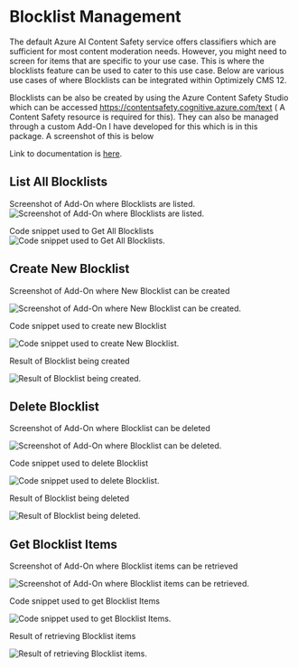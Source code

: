 ﻿# Blocklist Management

The default Azure AI Content Safety service offers classifiers which are sufficient for most content moderation needs. However, you might need to screen for items that are specific to your use case. This is where the blocklists feature can be used to cater to this use case. Below are various use cases of where Blocklists can be integrated within Optimizely CMS 12.

Blocklists can be also be created by using the Azure Content Safety Studio which can be accessed  https://contentsafety.cognitive.azure.com/text ( A Content Safety resource is required for this). They can also be managed through a custom Add-On I have developed for this which is in this package. A screenshot of this is below

Link to documentation is [here](https://learn.microsoft.com/en-us/azure/ai-services/content-safety/how-to/use-blocklist?tabs=linux%2Crest).

## List All Blocklists

Screenshot of Add-On where Blocklists are listed.
![Screenshot of Add-On where Blocklists are listed.](https://github.com/AnilOptimizely/Patel-AzureAIContentSafety/blob/main/docs/Features/Blocklist%20Management/BlocklistAddOn.webp)

Code snippet used to Get All Blocklists
![Code snippet used to Get All Blocklists.](https://github.com/AnilOptimizely/Patel-AzureAIContentSafety/blob/main/docs/Features/Blocklist%20Management/GetAllBlocklists.webp)

## Create New Blocklist

Screenshot of Add-On where New Blocklist can be created

![Screenshot of Add-On where New Blocklist can be created.](https://github.com/AnilOptimizely/Patel-AzureAIContentSafety/blob/main/docs/Features/Blocklist%20Management/BlocklistAddOnCreateNewBlocklist.webp)

Code snippet used to create new Blocklist

![Code snippet used to create New Blocklist.](https://github.com/AnilOptimizely/Patel-AzureAIContentSafety/blob/main/docs/Features/Blocklist%20Management/CodeSnippetCreateNewBlocklist.webp)

Result of Blocklist being created

![Result of Blocklist being created.](https://github.com/AnilOptimizely/Patel-AzureAIContentSafety/blob/main/docs/Features/Blocklist%20Management/AddOnBlocklistCreated.png)

## Delete Blocklist 

Screenshot of Add-On where Blocklist can be deleted

![Screenshot of Add-On where Blocklist can be deleted.](https://github.com/AnilOptimizely/Patel-AzureAIContentSafety/blob/main/docs/Features/Blocklist%20Management/AddOnBlocklistDeleted.webp)

Code snippet used to delete Blocklist

![Code snippet used to delete Blocklist.](https://github.com/AnilOptimizely/Patel-AzureAIContentSafety/blob/main/docs/Features/Blocklist%20Management/CodeSnippetDeleteNewBlocklist.webp)

Result of Blocklist being deleted

![Result of Blocklist being deleted.](https://github.com/AnilOptimizely/Patel-AzureAIContentSafety/blob/main/docs/Features/Blocklist%20Management/ResultBlocklistDeleted.webp)

## Get Blocklist Items

Screenshot of Add-On where Blocklist items can be retrieved

![Screenshot of Add-On where Blocklist items can be retrieved.](https://github.com/AnilOptimizely/Patel-AzureAIContentSafety/blob/main/docs/Features/Blocklist%20Management/AddOnGetBlocklistItems.webp)

Code snippet used to get Blocklist Items

![Code snippet used to get Blocklist Items.](https://github.com/AnilOptimizely/Patel-AzureAIContentSafety/blob/main/docs/Features/Blocklist%20Management/CodeSnippetGetBlocklistItems.webp)

Result of retrieving Blocklist items

![Result of retrieving Blocklist items.](https://github.com/AnilOptimizely/Patel-AzureAIContentSafety/blob/main/docs/Features/Blocklist%20Management/ResultGetBlocklistItems.webp)
